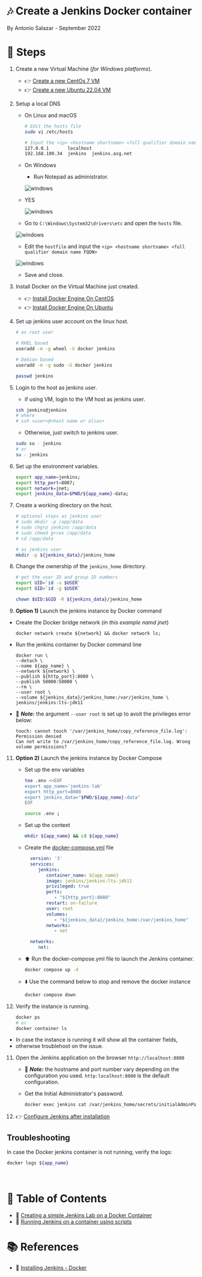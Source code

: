 # :notes: Create a Jenkins Docker container
By Antonio Salazar - September 2022

# :paw_prints: Steps
1. Create a new Virtual Machine (_for Windows platforms_).
   - :point_right: [Create a new CentOs 7 VM](https://www.notion.so/Create-a-new-CentOS-7-Virtual-Machine-df777919272643688e30c2f7a9d82ab7)
   - :point_right: [Create a new Ubuntu 22.04 VM]()

2. Setup a local DNS 
   - On Linux and macOS
      ```bash
      # Edit the hosts file
      sudo vi /etc/hosts

      # Input the <ip> <hostname shortname> <full qualifier domain name FQDN>
      127.0.0.1       localhost
      192.168.100.34  jenkins  jenkins.asg.net
      ```

   - On Windows
     - Run Notepad as administrator.

      ![windows](images/win_01.png)

    - YES
  
      ![windows](images/win_02.png)

     - Go to `C:\Windows\System32\drivers\etc` and open the `hosts` file.

      ![windows](images/win_03.png)

     - Edit the `hostfile` and input the `<ip> <hostname shortname> <full qualifier domain name FQDN>`
  

      ![windows](images/win_04.png)

     - Save and close.

3. Install Docker on the Virtual Machine just created.

   - :point_right: [Install Docker Engine On CentOS](https://github.com/asgdevops/docker/blob/main/installation/install_docker_engine_on_centos7.md)
   - :point_right: [Install Docker Engine On Ubuntu](https://github.com/asgdevops/docker/blob/main/installation/install_docker_engine_on_ubuntu.md)


4. Set up jenkins user account on the linux host.
 
    ```bash
    # as root user

    # RHEL based
    useradd -m -g wheel -G docker jenkins

    # Debian based
    useradd -m -g sudo -G docker jenkins

    passwd jenkins
    ```

5. Login to the host as jenkins user.

   - if using VM, login to the VM host as jenkins user.
      
   ```bash
   ssh jenkins@jenkins
   # where
   # ssh <user>@<host name or alias>
   ```

   - Otherwise, just switch to jenkins user.
   ```bash
   sudo su - jenkins
   # or
   su - jenkins
   ```
 

6. Set up the environment variables.

   ```bash
   export app_name=jenkins;
   export http_port=8087;
   export network=jnet;
   export jenkins_data=$PWD/${app_name}-data;
   ```

7. Create a working directory on the host.

    ```bash
    # optional steps as jenkins user
    # sudo mkdir -p /app/data
    # sudo chgrp jenkins /app/data
    # sudo chmod g+rwx /app/data
    # cd /app/data

    # as jenkins user
    mkdir -p ${jenkins_data}/jenkins_home
    ```

8. Change the ownership of the `jenkins_home` directory.

    ```bash
    # get the user ID and group ID numbers
    export UID=`id -u $USER`
    export GID=`id -g $USER`
    
    chown $UID:$GID -R ${jenkins_data}/jenkins_home
    ```

9.  **Option 1)** Launch the jenkins instance by Docker command
   
   - Create the Docker bridge network (_in this example namd jnet_)

      ```docker
      docker network create ${network} && docker network ls;
      ```

   - Run the jenkins container by Docker command line
    
      ```docker
      docker run \
      --detach \
      --name ${app_name} \
      --network ${network} \
      --publish ${http_port}:8080 \
      --publish 50000:50000 \
      --rm \
      --user root \
      --volume ${jenkins_data}/jenkins_home:/var/jenkins_home \
      jenkins/jenkins:lts-jdk11
      ```
      
   - :pencil: _**Note:**_ the argument `--user root` is set up to avoit the privileges error below:
  
      ```
      touch: cannot touch '/var/jenkins_home/copy_reference_file.log': Permission denied
      Can not write to /var/jenkins_home/copy_reference_file.log. Wrong volume permissions?
      ```

11. **Option 2)** Launch the jenkins instance by Docker Compose

     - Set up the env variables
       
       ```bash
       tee .env <<EOF
       export app_name='jenkins-lab'
       export http_port=8088 
       export jenkins_data="$PWD/${app_name}-data"
       EOF

       source .env ;
       ```

     - Set up the context
       
       ```bash
       mkdir ${app_name} && cd ${app_name}
       ```

     - Create the [docker-compose.yml](scripts/docker-compose.yml) file
     
       ```yaml
         version: '3'
         services:
            jenkins:
               container_name: ${app_name}
               image: jenkins/jenkins:lts-jdk11
               privileged: true
               ports:
                  - "${http_port}:8080"
               restart: on-failure
               user: root
               volumes:
                  - "${jenkins_data}/jenkins_home:/var/jenkins_home"
               networks:
                  - net

         networks:
            net:
       ```

      - :arrow_up: Run the docker-compose.yml file to launch the Jenkins container.
      
         ```bash
         docker compose up -d 
         ```

      - :arrow_down: Use the command below to stop and remove the docker instance 

         ```bash
         docker compose down
         ```

12. Verify the instance is running.

    ```bash
    docker ps 
    # or 
    docker container ls
    ```

   - In case the instance is running it will show all the container fields,
   - otherwise troublehoot on the issue.

11. Open the Jenkins application on the browser `http://localhost:8080`

    - :pencil: _**Note:**_ the hostname and port number vary depending on the configuration you used. `http:localhost:8080` is the default configuration.

    - Get the Initial Administrator's password.

      ```bash
      docker exec jenkins cat /var/jenkins_home/secrets/initialAdminPassword
      ```

12. :point_right: [Configure Jenkins after installation](../../../../installation/jenkins_install_config.md)

## Troubleshooting
In case the Docker jenkins container is not running, verify the logs:

```bash
docker logs ${app_name}
```

<br/>

# :bookmark_tabs: Table of Contents
- :link: [Creating a simple Jenkins Lab on a Docker Container](jenkins_install_macos.md)
- :link: [Running Jenkins on a container using scripts](app/jenkins_base/README.md)

# :books: References
- :link: [Installing Jenkins - Docker](https://www.jenkins.io/doc/book/installing/docker/)

